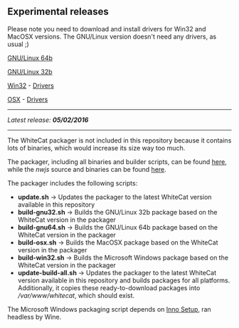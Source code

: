 ## Experimental releases

Please note you need to download and install drivers for Win32 and MacOSX versions. The GNU/Linux version doesn't need any drivers, as usual ;)

[GNU/Linux 64b](http://vps34736.ovh.net/whitecat/WhiteCat-gnu64.zip)

[GNU/Linux 32b](http://vps34736.ovh.net/whitecat/WhiteCat-gnu32.zip)

[Win32](http://vps34736.ovh.net/whitecat/WhiteCat-win32.zip) - [Drivers](https://www.silabs.com/Support%20Documents/Software/CP210x_VCP_Windows.zip)

[OSX](http://vps34736.ovh.net/whitecat/WhiteCat-osx.zip) - [Drivers](https://www.silabs.com/Support%20Documents/Software/Mac_OSX_VCP_Driver.zip)

---

_Latest release: **05/02/2016**_

---

The WhiteCat packager is not included in this repository because it contains lots of binaries, which would increase its size way too much.

The packager, including all binaries and builder scripts, can be found [here](http://vps34736.ovh.net/whitecat/WhiteCat-builder.tar.gz), while the _nwjs_ source and binaries can be found [here](https://github.com/nwjs/nw.js).

The packager includes the following scripts:

* **update.sh** → Updates the packager to the latest WhiteCat version available in this repository
* **build-gnu32.sh** → Builds the GNU/Linux 32b package based on the WhiteCat version in the packager
* **build-gnu64.sh** → Builds the GNU/Linux 64b package based on the WhiteCat version in the packager
* **build-osx.sh** → Builds the MacOSX package based on the WhiteCat version in the packager
* **build-win32.sh** → Builds the Microsoft Windows package based on the WhiteCat version in the packager
* **update-build-all.sh** → Updates the packager to the latest WhiteCat version available in this repository and builds packages for all platforms. Additionally, it copies these ready-to-download packages into _/var/www/whitecat_, which should exist.

The Microsoft Windows packaging script depends on [Inno Setup](http://www.jrsoftware.org/isinfo.php), ran headless by Wine.

